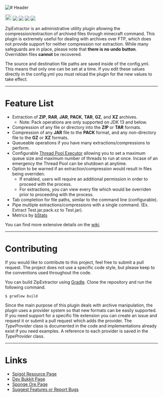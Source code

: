 ![# Header](https://i.imgur.com/NNwBkWb.png)

[<img src="https://ci.appveyor.com/api/projects/status/e9h6l9fu137jr5ek?retina=true" height="20.74px"></img>](https://ci.appveyor.com/project/dscalzi/zipextractor) [![](https://pluginbadges.glitch.me/api/v1/dl/Downloads-limegreen.svg?bukkit=zipextractor&spigot=zipextractor.43482&ore=ZipExtractor&github=dscalzi%2FZipExtractor&style=flat)](https://github.com/dscalzi/PluginBadges) [![](https://img.shields.io/github/license/dscalzi/ZipExtractor.svg)](https://github.com/dscalzi/ZipExtractor/blob/master/LICENSE.txt) ![](https://img.shields.io/badge/Spigot-1.8.x--1.16.x-orange.svg) [![](https://discordapp.com/api/guilds/211524927831015424/widget.png)](https://discordapp.com/invite/Fcrh6PT)

ZipExtractor is an administrative utility plugin allowing the compression/extraction of archived files through minecraft command. This plugin is extremely useful for dealing with archives over FTP, which does not provide support for neither compression nor extraction. While many safeguards are in place, please note that **there is no undo button**. Overridden files **cannot** be recovered.

The source and destination file paths are saved inside of the config.yml. This means that only one can be set at a time. If you edit these values directly in the config.yml you must reload the plugin for the new values to take effect.

---

# Feature List

* Extraction of **ZIP**, **RAR**, **JAR**, **PACK**, **TAR**, **GZ**, and **XZ** archives.
  * Note: Pack operations are only supported on JDK 13 and below.
* Compression of any file or directory into the **ZIP** or **TAR** formats.
* Compression of any **JAR** file to the **PACK** format, and any non-directory file to the **GZ** or **XZ** formats.
* Queueable operations if you have many extractions/compressions to perform.
* Configurable [Thread Pool Executor][thread_pools] allowing you to set a maximum queue size and maximum number of threads to run at once. Incase of an emergency the Thread Pool can be shutdown at anytime.
* Option to be warned if an extraction/compression would result in files being overriden.
    * If enabled, users will require an additional permission in order to proceed with the process.
    * For extractions, you can view every file which would be overriden prior to proceeding with the process.
* Tab completion for file paths, similar to the command line (configurable).
* Pipe multiple extractions/compressions with a single command. (Ex. Extract Test.jar.pack.xz to Test.jar).
* Metrics by [bStats][bStats]

You can find more extensive details on the [wiki][wiki].

***

# Contributing

If you would like to contribute to this project, feel free to submit a pull request. The project does not use a specific code style, but please keep to the conventions used throughout the code.

You can build ZipExtractor using [Gradle][gradle]. Clone the repository and run the following command.

```console
$ gradlew build
```

Since the main purpose of this plugin deals with archive manipulation, the plugin uses a provider system so that new formats can be easily supported. If you need support for a specific file extension you can create an issue and request it or submit a pull request which adds the provider. The *TypeProvider* class is documented in the code and implementations already exist if you need examples. A reference to each provider is saved in the *TypeProvider* class.

***

# Links
* [Spigot Resource Page][spigot]
* [Dev Bukkit Page][devbukkit]
* [Sponge Ore Page][spongeore]
* [Suggest Features or Report Bugs][issues]

[thread_pools]: http://tutorials.jenkov.com/java-util-concurrent/threadpoolexecutor.html "Thread Pool Information"
[bStats]: https://bstats.org/plugin/bukkit/ZipExtractor/1117 "bStats page"
[wiki]: https://github.com/dscalzi/ZipExtractor/wiki "Wiki page"
[gradle]: https://gradle.org/ "Gradle"
[spigot]: https://www.spigotmc.org/resources/zipextractor.43482/ "Spigot"
[devbukkit]: https://dev.bukkit.org/projects/zipextractor "DevBukkit"
[spongeore]: https://ore.spongepowered.org/TheKraken7/ZipExtractor "Sponge Ore"
[issues]: https://github.com/dscalzi/ZipExtractor/issues "Issue Tracker"
